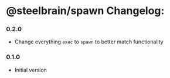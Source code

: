 # @steelbrain/spawn Changelog:

### 0.2.0

- Change everything `exec` to `spawn` to better match functionality

### 0.1.0

- Initial version
